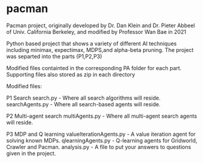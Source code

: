 # pacman

Pacman project, originally developed by Dr. Dan Klein and Dr. Pieter Abbeel of Univ. California Berkeley, and modified by Professor Wan Bae in 2021


Python based project that shows a variety of different AI techniques including minimax, expectimax, MDPS,and alpha-beta pruning. 
The project was separted into the parts (P1,P2,P3)

Modified files containted in the corresponding PA folder for each part. Supporting files also stored as zip in each directory

Modified files:

P1 Search
search.py - Where all search algorithms will reside.
searchAgents.py -	Where all search-based agents will reside.

P2 Multi-agent search
multiAgents.py - Where all multi-agent search agents will reside.

P3 MDP and Q learning
valueIterationAgents.py	- A value iteration agent for solving known MDPs.
qlearningAgents.py - Q-learning agents for Gridworld, Crawler and Pacman.
analysis.py -  A file to put your answers to questions given in the project.
